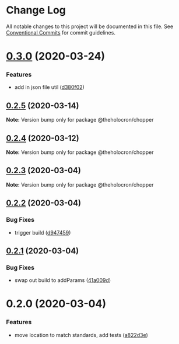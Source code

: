 # Change Log

All notable changes to this project will be documented in this file.
See [Conventional Commits](https://conventionalcommits.org) for commit guidelines.

# [0.3.0](https://github.com/the-holocron/astromech/compare/@theholocron/chopper@0.2.5...@theholocron/chopper@0.3.0) (2020-03-24)


### Features

* add in json file util ([d380f02](https://github.com/the-holocron/astromech/commit/d380f027f309e05d553011f28f7b19c88119bf00))





## [0.2.5](https://github.com/the-holocron/astromech/compare/@theholocron/chopper@0.2.4...@theholocron/chopper@0.2.5) (2020-03-14)

**Note:** Version bump only for package @theholocron/chopper





## [0.2.4](https://github.com/the-holocron/astromech/compare/@theholocron/chopper@0.2.3...@theholocron/chopper@0.2.4) (2020-03-12)

**Note:** Version bump only for package @theholocron/chopper





## [0.2.3](https://github.com/the-holocron/astromech/compare/@theholocron/chopper@0.2.2...@theholocron/chopper@0.2.3) (2020-03-04)

**Note:** Version bump only for package @theholocron/chopper





## [0.2.2](https://github.com/the-holocron/astromech/compare/@theholocron/chopper@0.2.1...@theholocron/chopper@0.2.2) (2020-03-04)


### Bug Fixes

* trigger build ([d947459](https://github.com/the-holocron/astromech/commit/d9474595a0267930dbcbe0d194e79e490f5a0e50))





## [0.2.1](https://github.com/the-holocron/astromech/compare/@theholocron/chopper@0.2.0...@theholocron/chopper@0.2.1) (2020-03-04)


### Bug Fixes

* swap out build to addParams ([41a009d](https://github.com/the-holocron/astromech/commit/41a009d9714f9f450bbec69dee44498b4ce52939))





# 0.2.0 (2020-03-04)


### Features

* move location to match standards, add tests ([a822d3e](https://github.com/the-holocron/astromech/commit/a822d3ecbccfd8fe3ff45d2505547b0d338c5a46))
